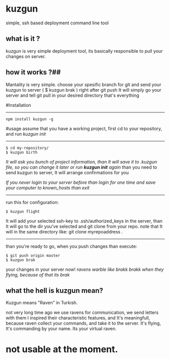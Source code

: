# kuzgun
simple, ssh based deployment command line tool

## what is it ? ##
kuzgun is very simple deployment tool, its basically responsible to pull your changes on server.

## how it works ?##
Mantality is very simple. choose your spesific branch for git and send your kuzgun to server ( $ kuzgun brak ) right after git push
It will simply go your server and tell git pull in your desired directory
that's everything


#Installation

----------

    npm install kuzgun -g

#usage
assume that you have a working project, first cd to your repository, and run *kuzgun init*

----------

    $ cd my-repository/
    $ kuzgun birth

*It will ask you bunch of project information, than It will save it to .kuzgun file, so you can change it later or run **kuzgun init** again*
than you need to send kuzgun to server, It will arrange confirmations for you

*If you never login to your server before than login for one time and save your computer to known_hosts than exit*

----------

run this for configuration:

    $ kuzgun flight

It will add your selected ssh-key to .ssh/authorized_keys in the server, than It will go to the dir you've selected and git clone from your repo.
note that It will in the same directory like: git clone myrepoaddress .

----------

than you're ready to go, when you push changes than execute:

    $ git push origin master
    $ kuzgun brak
your changes in your server now!
*ravens warble like brakk brakk when they flying, because of that its brak*

## what the hell is kuzgun mean? ##
Kuzgun means "Raven" in Turkish.

not very long time ago we use ravens for communication, we send letters with them
I inspired their characteristic features, and It's meaningfull, because raven collect your commands, and take it to the server.
It's flying, It's commanding by your name.
Its your virtual raven.


# not usable at the moment.
